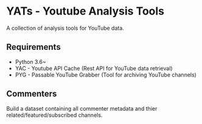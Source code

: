 # YATs - Youtube Analysis Tools

A collection of analysis tools for YouTube data.

## Requirements

* Python 3.6~
* YAC - Youtube API Cache (Rest API for YouTube data retrieval)
* PYG - Passable YouTube Grabber (Tool for archiving YouTube channels)

## Commenters

Build a dataset containing all commenter metadata and thier related/featured/subscribed channels.